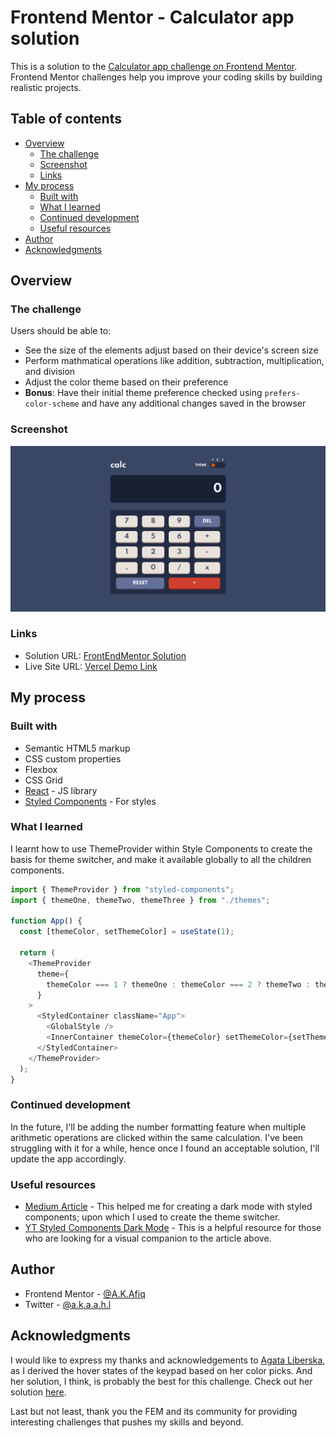 # Frontend Mentor - Calculator app solution

This is a solution to the [Calculator app challenge on Frontend Mentor](https://www.frontendmentor.io/challenges/calculator-app-9lteq5N29). Frontend Mentor challenges help you improve your coding skills by building realistic projects.

## Table of contents

- [Overview](#overview)
  - [The challenge](#the-challenge)
  - [Screenshot](#screenshot)
  - [Links](#links)
- [My process](#my-process)
  - [Built with](#built-with)
  - [What I learned](#what-i-learned)
  - [Continued development](#continued-development)
  - [Useful resources](#useful-resources)
- [Author](#author)
- [Acknowledgments](#acknowledgments)

## Overview

### The challenge

Users should be able to:

- See the size of the elements adjust based on their device's screen size
- Perform mathmatical operations like addition, subtraction, multiplication, and division
- Adjust the color theme based on their preference
- **Bonus**: Have their initial theme preference checked using `prefers-color-scheme` and have any additional changes saved in the browser

### Screenshot

![](./screenshot.png)

### Links

- Solution URL: [FrontEndMentor Solution](https://www.frontendmentor.io/solutions/reactjs-styled-components-and-mathjs-n5x5yejul)
- Live Site URL: [Vercel Demo Link](https://calculator-app-black-xi.vercel.app/)

## My process

### Built with

- Semantic HTML5 markup
- CSS custom properties
- Flexbox
- CSS Grid
- [React](https://reactjs.org/) - JS library
- [Styled Components](https://styled-components.com/) - For styles

### What I learned

I learnt how to use ThemeProvider within Style Components to create the basis for theme switcher, and make it available globally to all the children components.

```js
import { ThemeProvider } from "styled-components";
import { themeOne, themeTwo, themeThree } from "./themes";

function App() {
  const [themeColor, setThemeColor] = useState(1);

  return (
    <ThemeProvider
      theme={
        themeColor === 1 ? themeOne : themeColor === 2 ? themeTwo : themeThree
      }
    >
      <StyledContainer className="App">
        <GlobalStyle />
        <InnerContainer themeColor={themeColor} setThemeColor={setThemeColor} />
      </StyledContainer>
    </ThemeProvider>
  );
}
```

### Continued development

In the future, I'll be adding the number formatting feature when multiple arithmetic operations are clicked within the same calculation. I've been struggling with it for a while, hence once I found an acceptable solution, I'll update the app accordingly.

### Useful resources

- [Medium Article](https://medium.com/swlh/create-a-dark-mode-of-your-app-using-styled-components-a44bc5a59330) - This helped me for creating a dark mode with styled components; upon which I used to create the theme switcher.
- [YT Styled Components Dark Mode](https://www.youtube.com/watch?v=G00V4tRx1ME) - This is a helpful resource for those who are looking for a visual companion to the article above.

## Author

- Frontend Mentor - [@A.K.Afiq](https://www.frontendmentor.io/profile/akaahl)
- Twitter - [@a.k.a.a.h.l](https://twitter.com/akaahl1)

## Acknowledgments

I would like to express my thanks and acknowledgements to [Agata Liberska](https://www.frontendmentor.io/profile/AgataLiberska), as I derived the hover states of the keypad based on her color picks. And her solution, I think, is probably the best for this challenge. Check out her solution [here](https://www.frontendmentor.io/solutions/calculator-app-html-css-js-tried-to-focus-on-accessibility-2yw2AOpoa).

Last but not least, thank you the FEM and its community for providing interesting challenges that pushes my skills and beyond.
